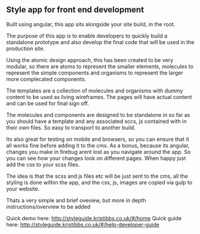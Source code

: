 ## Style app for front end development

Built using angular, this app sits alongside your site build, in the root.

The purpose of this app is to enable developers to quickly build a standalone prototype and also develop the final code that will be used in the production site.

Using the atomic design approach, this has been created to be very modular, so there are atoms to represent the smaller elements, molecules to represent the simple components and organisms to represent the larger more complecated components. 

The templates are a collection of molecules and organisms with dummy content to be used as living wireframes. The pages will have actual content and can be used for final sign off.

The molecules and components are designed to be standalone in so far as you should have a template and any associated sccs, js contained with in their own files. So easy to transport to another build.

Its also great for testing on mobile and browsers, so you can ensure that it all works fine before adding it to the cms. As a bonus, because its angular, changes you make in firebug arent lost as you navigate around the app. So you can see how your changes look on different pages. When happy just add the css to your scss files.



The idea is that the scss and js files etc will be just sent to the cms, all the styling is done within the app, and the css, js, images are copied via gulp to your website. 

Thats a very simple and brief oveview, but more in depth instructions/overview to be added

Quick demo here: http://styleguide.kristibbs.co.uk/#/home
Quick guide here: http://styleguide.kristibbs.co.uk/#/help-developer-guide
